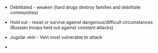 
* Debilitated - weaken (hard drugs destroy families and debilitate communities)

* Hold out - resist or survive against dangerous/difficult circumstances (Russian troops held out against constant attacks)

* Jugular vein - Vein most vulnerable to attack

* 
